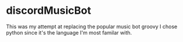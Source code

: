 # discordMusicBot
This was my attempt at replacing the popular music bot groovy
I chose python since it's the language I'm most familar with.
